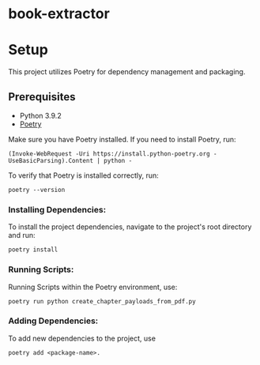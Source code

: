# book-extractor

# Setup
This project utilizes Poetry for dependency management and packaging.

## Prerequisites

- Python 3.9.2
- [Poetry](https://python-poetry.org/docs/)

Make sure you have Poetry installed. If you need to install Poetry, run:
```
(Invoke-WebRequest -Uri https://install.python-poetry.org -UseBasicParsing).Content | python -
```

To verify that Poetry is installed correctly, run:
```
poetry --version
```

### Installing Dependencies:
To install the project dependencies, navigate to the project's root directory and run:
```
poetry install
```

### Running Scripts:
Running Scripts within the Poetry environment, use:
```
poetry run python create_chapter_payloads_from_pdf.py
```

### Adding Dependencies:
To add new dependencies to the project, use
```
poetry add <package-name>.
```


